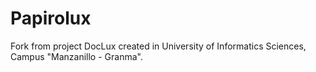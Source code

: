# Papirolux

Fork from project DocLux created in University of Informatics Sciences, Campus "Manzanillo - Granma".
